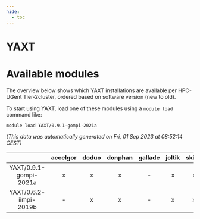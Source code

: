 ```yaml
---
hide:
  - toc
---
```


YAXT
====

# Available modules


The overview below shows which YAXT installations are available per HPC-UGent Tier-2cluster, ordered based on software version (new to old).

To start using YAXT, load one of these modules using a `module load` command like:

```shell
module load YAXT/0.9.1-gompi-2021a
```

*(This data was automatically generated on Fri, 01 Sep 2023 at 08:52:14 CEST)*  

| |accelgor|doduo|donphan|gallade|joltik|skitty|swalot|victini|
| :---: | :---: | :---: | :---: | :---: | :---: | :---: | :---: | :---: |
|YAXT/0.9.1-gompi-2021a|x|x|x|-|x|x|x|x|
|YAXT/0.6.2-iimpi-2019b|-|x|x|-|x|x|-|x|
